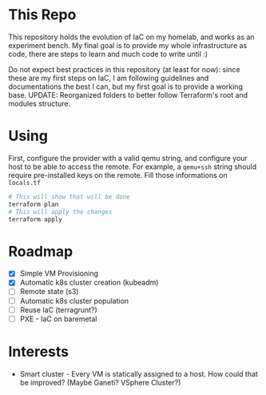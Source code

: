 # This Repo
This repository holds the evolution of IaC on my homelab, and works as an experiment bench.
My final goal is to provide my whole infrastructure as code, there are steps to learn and much code to write until :)

Do not expect best practices in this repository (at least for now): since these are my first steps on IaC, I am following guidelines and documentations the best I can, but my first goal is to provide a working base. 
UPDATE: Reorganized folders to better follow Terraform's root and modules structure.

# Using

First, configure the provider with a valid qemu string, and configure your host to be able to access the remote.
For example, a `qemu+ssh` string should require pre-installed keys on the remote.
Fill those informations on `locals.tf`

```sh
# This will show that will be done
terraform plan
# This will apply the changes
terraform apply
```

# Roadmap

- [x] Simple VM Provisioning
- [x] Automatic k8s cluster creation (kubeadm)
- [ ] Remote state (s3)
- [ ] Automatic k8s cluster population
- [ ] Reuse IaC (terragrunt?)
- [ ] PXE - IaC on baremetal

# Interests
 
* Smart cluster - Every VM is statically assigned to a host. How could that be improved? (Maybe Ganeti? VSphere Cluster?)
